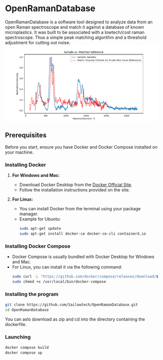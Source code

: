 # OpenRamanDatabase

OpenRamanDatabase is a software tool designed to analyze data from an open Raman spectroscope and match it against a database of known microplastics. It was built to be associated with a lowtech/cost raman spectroscope. Thus a simple peak matching algorithm and a threshold adjustment for cutting out noise.
![image](app/sample_plots/sample_Sample1_with_match.png)
## Prerequisites

Before you start, ensure you have Docker and Docker Compose installed on your machine.

### Installing Docker

1. **For Windows and Mac:**
   - Download Docker Desktop from the [Docker Official Site](https://www.docker.com/products/docker-desktop).
   - Follow the installation instructions provided on the site.

2. **For Linux:**
   - You can install Docker from the terminal using your package manager.
   - Example for Ubuntu:
     ```bash
     sudo apt-get update
     sudo apt-get install docker-ce docker-ce-cli containerd.io
     ```

### Installing Docker Compose

- Docker Compose is usually bundled with Docker Desktop for Windows and Mac.
- For Linux, you can install it via the following command:
  ```bash
  sudo curl -L "https://github.com/docker/compose/releases/download/$(curl -s https://api.github.com/repos/docker/compose/releases/latest | grep 'tag_name' | cut -d\" -f4)/docker-compose-$(uname -s)-$(uname -m)" -o /usr/local/bin/docker-compose
  sudo chmod +x /usr/local/bin/docker-compose

### Installing the program

   ```bash
   git clone https://github.com/Sailowtech/OpenRamanDatabase.git
   cd OpenRamanDatabase
   ```
You can aslo download as zip and cd into the directory containing the dockerfile.

### Launching

   ```bash
   docker compose build
   docker compose up
   ```
